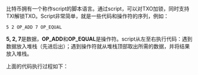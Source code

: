 比特币拥有一个称作script的脚本语言。通过script，可以对TXO加锁，同时支持TXI解锁TXO。Script非常简单，就是一些代码和操作符的序列，例如：

```
5 2 OP_ADD 7 OP_EQUAL
```

**5, 2, 7**是数据，**OP\_ADD**和**OP\_EQUAL**是操作符。script从左至右执行代码：遇到数据放入堆栈（先进后出）；遇到操作符就从堆栈顶部取出所需的数据，并将结果放入堆栈。

上面的代码执行过程如下：

